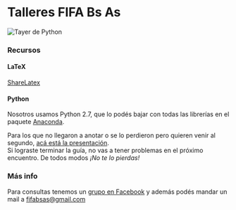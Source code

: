 # Talleres FIFA Bs As
![Tayer de Python](https://github.com/Fifabsas/TayeresFifabsas/raw/master/python/difusion/python_flyer_2015_1c.png)

### Recursos

#### LaTeX
[ShareLatex](http://www.sharelatex.com)

#### Python
Nosotros usamos Python 2.7, que lo podés bajar con todas las librerías en el paquete [Anaconda](http://continuum.io/downloads).  

Para los que no llegaron a anotar o se lo perdieron pero quieren venir al segundo, [acá está la presentación](https://github.com/Fifabsas/TayeresFifabsas/raw/master/python/introductorio/presentacion.pdf).  
Si lograste terminar la guía, no vas a tener problemas en el próximo encuentro. De todos modos *¡No te lo pierdas!*

### Más info
Para consultas tenemos un [grupo en Facebook](https://www.facebook.com/groups/303815376436624/) y además podés mandar un mail a [fifabsas@gmail.com](mailto:fifabsas@gmail.com)
